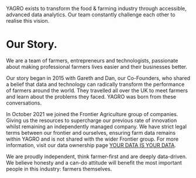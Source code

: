 YAGRO exists to transform the food & farming industry through accessible, advanced data analytics. 
Our team constantly challenge each other to realise this vision.

# Our Story.

We are a team of farmers, entrepreneurs and technologists, passionate about making professional farmers lives easier and their businesses better.

Our story began in 2015 with Gareth and Dan, our Co-Founders, who shared a belief that data and technology can radically transform the performance of farmers around the world. They travelled all over the UK to meet farmers and learn about the problems they faced. YAGRO was born from these conversations.

In October 2021 we joined the Frontier Agriculture group of companies. Giving us the resources  to supercharge our previous rate of innovation whilst remaining an independently managed company. We have strict legal terms between our frontier and ourselves, ensuring farm data remains within YAGRO and is not shared with the wider Frontier group. For more information, visit our data ownership page [YOUR DATA IS YOUR DATA](https://yagro.com/articles-blogs/your-data-is-your-data-yagro-s-gold-standard-for-farmer-data-rights). 

We are proudly independent, think farmer-first and are deeply data-driven. We believe honesty and a can-do attitude will benefit the most important people in this industry: farmers themselves.

